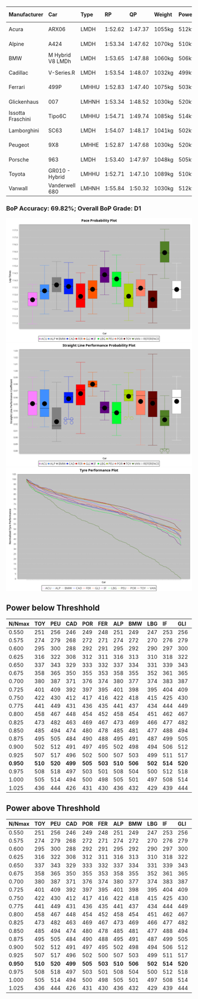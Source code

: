 |Manufacturer|Car|Type|RP|QP|Weight|Power¹|Threshhold|PINC|Power²|E/Stint|AVG Vmax|FDS|RDLC|L/Stint|BOP-Grade|ModelAccuracy|ModelPoints|Match%|
|:-|:-|:-|:-|:-|:-|:-|:-|:-|:-|:-|:-|:-|:-|:-|:-|:-|:-|:-|
|Acura|ARX06|LMDH|1:52.62|1:47.37|1055kg|512kw|210.0kph|0%|512kw|906MJ|275.83kph-290.98kph|-|1.01|34|-Ω1|100.00%|995|40.76%|
|Alpine|A424|LMDH|1:53.34|1:47.62|1070kg|510kw|210.0kph|0%|510kw|905MJ|275.29kph-293.24kph|-|1.00|35|~A1|81.46%|523|100.00%|
|BMW|M Hybrid V8 LMDh|LMDH|1:53.65|1:47.88|1060kg|506kw|210.0kph|0%|506kw|892MJ|271.81kph-292.38kph|-|1.01|35|~A1|98.60%|1690|100.00%|
|Cadillac|V-Series.R|LMDH|1:53.54|1:48.07|1032kg|499kw|210.0kph|0%|499kw|873MJ|271.82kph-293.10kph|-|1.03|35|~A1|98.38%|1765|98.76%|
|Ferrari|499P|LMHHU|1:52.83|1:47.40|1075kg|503kw|210.0kph|0%|503kw|887MJ|274.36kph-293.92kph|190kph|1.01|35|-D1|92.24%|2247|68.30%|
|Glickenhaus|007|LMHNH|1:53.34|1:48.52|1030kg|520kw|210.0kph|0%|520kw|913MJ|282.30kph-292.75kph|-|0.95|34|+A2|96.18%|554|91.44%|
|Issotta Fraschini|Tipo6C|LMHHU|1:54.71|1:49.74|1085kg|514kw|210.0kph|0%|514kw|918MJ|275.77kph-284.99kph|190kph|1.02|35|+Ω1|66.67%|96|34.90%|
|Lamborghini|SC63|LMDH|1:54.07|1:48.17|1041kg|502kw|210.0kph|0%|502kw|883MJ|273.73kph-289.61kph|-|1.05|35|+C2|96.77%|419|71.03%|
|Peugeot|9X8|LMHHE|1:52.87|1:47.68|1030kg|520kw|210.0kph|0%|520kw|910MJ|274.86kph-295.51kph|150kph|1.03|34|-C2|87.65%|1795|72.22%|
|Porsche|963|LMDH|1:53.40|1:47.97|1048kg|505kw|210.0kph|0%|505kw|889MJ|273.08kph-293.55kph|-|1.02|35|-A2|96.81%|5438|94.78%|
|Toyota|GR010 - Hybrid|LMHHU|1:52.71|1:47.10|1089kg|510kw|210.0kph|0%|510kw|905MJ|271.93kph-299.79kph|190kph|1.01|35|-D2|86.04%|1751|64.21%|
|Vanwall|Vanderwell 680|LMHNH|1:55.84|1:50.32|1030kg|512kw|210.0kph|0%|512kw|894MJ|268.40kph-288.22kph|-|1.01|34|+Ω1|91.42%|501|1.49%|

### BoP Accuracy: 69.82%; Overall BoP Grade: D1
![PACECHART](./IMG/CUSTOM.png)
![STRAIGHTLINEPERFORMANCECHART](./IMG/CUSTOM_sp.png)
![TYREPERFORMANCECHART](./IMG/CUSTOM_tw.png)

## Power below Threshhold
|N/Nmax|TOY|PEU|CAD|POR|FER|ALP|BMW|LBG|IF|GLI|VAN|ACU|
|:-|:-|:-|:-|:-|:-|:-|:-|:-|:-|:-|:-|:-|
|0.550|251|256|246|249|248|251|249|247|253|256|252|252|
|0.575|274|279|268|272|271|274|272|270|276|279|275|275|
|0.600|295|300|288|292|291|295|292|290|297|300|296|296|
|0.625|316|322|308|312|311|316|313|310|318|322|317|317|
|0.650|337|343|329|333|332|337|334|331|339|343|338|338|
|0.675|358|365|350|355|353|358|355|352|361|365|359|359|
|0.700|380|387|371|376|374|380|377|374|383|387|381|381|
|0.725|401|409|392|397|395|401|398|395|404|409|403|403|
|0.750|422|430|412|417|416|422|418|415|425|430|423|423|
|0.775|441|449|431|436|435|441|437|434|444|449|442|442|
|0.800|458|467|448|454|452|458|454|451|462|467|460|460|
|0.825|473|482|463|469|467|473|469|466|477|482|475|475|
|0.850|485|494|474|480|478|485|481|477|488|494|486|486|
|0.875|495|505|484|490|488|495|491|487|499|505|497|497|
|0.900|502|512|491|497|495|502|498|494|506|512|504|504|
|0.925|507|517|496|502|500|507|503|499|511|517|509|509|
|**0.950**|**510**|**520**|**499**|**505**|**503**|**510**|**506**|**502**|**514**|**520**|**512**|**512**|
|0.975|508|518|497|503|501|508|504|500|512|518|510|510|
|1.000|505|514|494|500|498|505|501|497|508|514|506|506|
|1.025|436|444|426|431|430|436|432|429|439|444|437|437|

## Power above Threshhold
|N/Nmax|TOY|PEU|CAD|POR|FER|ALP|BMW|LBG|IF|GLI|VAN|ACU|
|:-|:-|:-|:-|:-|:-|:-|:-|:-|:-|:-|:-|:-|
|0.550|251|256|246|249|248|251|249|247|253|256|252|252|
|0.575|274|279|268|272|271|274|272|270|276|279|275|275|
|0.600|295|300|288|292|291|295|292|290|297|300|296|296|
|0.625|316|322|308|312|311|316|313|310|318|322|317|317|
|0.650|337|343|329|333|332|337|334|331|339|343|338|338|
|0.675|358|365|350|355|353|358|355|352|361|365|359|359|
|0.700|380|387|371|376|374|380|377|374|383|387|381|381|
|0.725|401|409|392|397|395|401|398|395|404|409|403|403|
|0.750|422|430|412|417|416|422|418|415|425|430|423|423|
|0.775|441|449|431|436|435|441|437|434|444|449|442|442|
|0.800|458|467|448|454|452|458|454|451|462|467|460|460|
|0.825|473|482|463|469|467|473|469|466|477|482|475|475|
|0.850|485|494|474|480|478|485|481|477|488|494|486|486|
|0.875|495|505|484|490|488|495|491|487|499|505|497|497|
|0.900|502|512|491|497|495|502|498|494|506|512|504|504|
|0.925|507|517|496|502|500|507|503|499|511|517|509|509|
|**0.950**|**510**|**520**|**499**|**505**|**503**|**510**|**506**|**502**|**514**|**520**|**512**|**512**|
|0.975|508|518|497|503|501|508|504|500|512|518|510|510|
|1.000|505|514|494|500|498|505|501|497|508|514|506|506|
|1.025|436|444|426|431|430|436|432|429|439|444|437|437|
